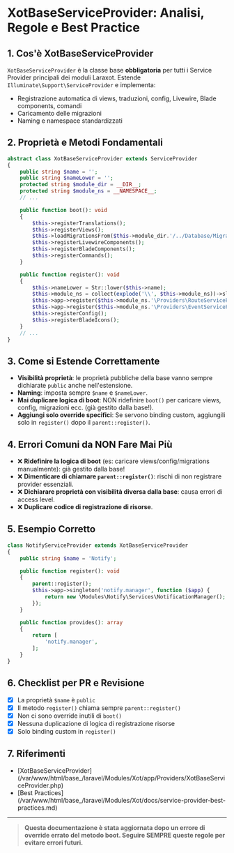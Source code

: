 # XotBaseServiceProvider: Analisi, Regole e Best Practice

## 1. Cos'è XotBaseServiceProvider
`XotBaseServiceProvider` è la classe base **obbligatoria** per tutti i Service Provider principali dei moduli Laraxot. Estende `Illuminate\Support\ServiceProvider` e implementa:
- Registrazione automatica di views, traduzioni, config, Livewire, Blade components, comandi
- Caricamento delle migrazioni
- Naming e namespace standardizzati

## 2. Proprietà e Metodi Fondamentali

```php
abstract class XotBaseServiceProvider extends ServiceProvider
{
    public string $name = '';
    public string $nameLower = '';
    protected string $module_dir = __DIR__;
    protected string $module_ns = __NAMESPACE__;
    // ...

    public function boot(): void
    {
        $this->registerTranslations();
        $this->registerViews();
        $this->loadMigrationsFrom($this->module_dir.'/../Database/Migrations');
        $this->registerLivewireComponents();
        $this->registerBladeComponents();
        $this->registerCommands();
    }

    public function register(): void
    {
        $this->nameLower = Str::lower($this->name);
        $this->module_ns = collect(explode('\\', $this->module_ns))->slice(0, -1)->implode('\\');
        $this->app->register($this->module_ns.'\Providers\RouteServiceProvider');
        $this->app->register($this->module_ns.'\Providers\EventServiceProvider');
        $this->registerConfig();
        $this->registerBladeIcons();
    }
    // ...
}
```

## 3. Come si Estende Correttamente

- **Visibilità proprietà**: le proprietà pubbliche della base vanno sempre dichiarate `public` anche nell'estensione.
- **Naming**: imposta sempre `$name` e `$nameLower`.
- **Mai duplicare logica di boot**: NON ridefinire `boot()` per caricare views, config, migrazioni ecc. (già gestito dalla base!).
- **Aggiungi solo override specifici**: Se servono binding custom, aggiungili solo in `register()` dopo il `parent::register()`.

## 4. Errori Comuni da NON Fare Mai Più

- ❌ **Ridefinire la logica di boot** (es: caricare views/config/migrations manualmente): già gestito dalla base!
- ❌ **Dimenticare di chiamare `parent::register()`**: rischi di non registrare provider essenziali.
- ❌ **Dichiarare proprietà con visibilità diversa dalla base**: causa errori di access level.
- ❌ **Duplicare codice di registrazione di risorse**.

## 5. Esempio Corretto

```php
class NotifyServiceProvider extends XotBaseServiceProvider
{
    public string $name = 'Notify';

    public function register(): void
    {
        parent::register();
        $this->app->singleton('notify.manager', function ($app) {
            return new \Modules\Notify\Services\NotificationManager();
        });
    }

    public function provides(): array
    {
        return [
            'notify.manager',
        ];
    }
}
```

## 6. Checklist per PR e Revisione
- [x] La proprietà `$name` è `public`
- [x] Il metodo `register()` chiama sempre `parent::register()`
- [x] Non ci sono override inutili di `boot()`
- [x] Nessuna duplicazione di logica di registrazione risorse
- [x] Solo binding custom in `register()`

## 7. Riferimenti
- [XotBaseServiceProvider](/var/www/html/base_<nome progetto>/laravel/Modules/Xot/app/Providers/XotBaseServiceProvider.php)
- [Best Practices](/var/www/html/base_<nome progetto>/laravel/Modules/Xot/docs/service-provider-best-practices.md)

---

> **Questa documentazione è stata aggiornata dopo un errore di override errato del metodo boot. Seguire SEMPRE queste regole per evitare errori futuri.**
